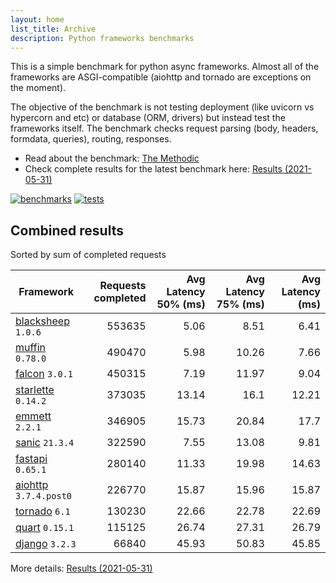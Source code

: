 ```yaml
---
layout: home
list_title: Archive
description: Python frameworks benchmarks
---
```


<script src="https://cdn.jsdelivr.net/npm/chart.js@3.2.1/dist/chart.min.js"></script>

This is a simple benchmark for python async frameworks. Almost all of the
frameworks are ASGI-compatible (aiohttp and tornado are exceptions on the
moment).

The objective of the benchmark is not testing deployment (like uvicorn vs
hypercorn and etc) or database (ORM, drivers) but instead test the frameworks
itself. The benchmark checks request parsing (body, headers, formdata,
queries), routing, responses.

* Read about the benchmark: [The Methodic](methodic.md)
* Check complete results for the latest benchmark here: [Results (2021-05-31)](_posts/2021-05-31-results.md)

[![benchmarks](https://github.com/klen/py-frameworks-bench/actions/workflows/benchmarks.yml/badge.svg)](https://github.com/klen/py-frameworks-bench/actions/workflows/benchmarks.yml)
[![tests](https://github.com/klen/py-frameworks-bench/actions/workflows/tests.yml/badge.svg)](https://github.com/klen/py-frameworks-bench/actions/workflows/tests.yml)

## Combined results

<canvas id="chart" style="margin-bottom: 2em"></canvas>
<script>
    var ctx = document.getElementById('chart').getContext('2d');
    var myChart = new Chart(ctx, {
        type: 'bar',
        data: {
            labels: ['blacksheep','muffin','falcon','starlette','emmett','sanic','fastapi','aiohttp','tornado','quart','django',],
            datasets: [
                {
                    label: '# of requests',
                    data: ['553635','490470','450315','373035','346905','322590','280140','226770','130230','115125','66840',],
                    backgroundColor: [
                        '#4E79A7', '#A0CBE8', '#F28E2B', '#FFBE7D', '#59A14F', '#8CD17D', '#B6992D', '#F1CE63', '#499894', '#86BCB6', '#E15759', '#FF9D9A', '#79706E', '#BAB0AC', '#D37295', '#FABFD2', '#B07AA1', '#D4A6C8', '#9D7660', '#D7B5A6',
                    ]
                },
            ]
        }
    });
</script>

Sorted by sum of completed requests

| Framework | Requests completed | Avg Latency 50% (ms) | Avg Latency 75% (ms) | Avg Latency (ms) |
| --------- | -----------------: | -------------------: | -------------------: | ---------------: |
| [blacksheep](https://pypi.org/project/blacksheep/) `1.0.6` | 553635 | 5.06 | 8.51 | 6.41
| [muffin](https://pypi.org/project/muffin/) `0.78.0` | 490470 | 5.98 | 10.26 | 7.66
| [falcon](https://pypi.org/project/falcon/) `3.0.1` | 450315 | 7.19 | 11.97 | 9.04
| [starlette](https://pypi.org/project/starlette/) `0.14.2` | 373035 | 13.14 | 16.1 | 12.21
| [emmett](https://pypi.org/project/emmett/) `2.2.1` | 346905 | 15.73 | 20.84 | 17.7
| [sanic](https://pypi.org/project/sanic/) `21.3.4` | 322590 | 7.55 | 13.08 | 9.81
| [fastapi](https://pypi.org/project/fastapi/) `0.65.1` | 280140 | 11.33 | 19.98 | 14.63
| [aiohttp](https://pypi.org/project/aiohttp/) `3.7.4.post0` | 226770 | 15.87 | 15.96 | 15.87
| [tornado](https://pypi.org/project/tornado/) `6.1` | 130230 | 22.66 | 22.78 | 22.69
| [quart](https://pypi.org/project/quart/) `0.15.1` | 115125 | 26.74 | 27.31 | 26.79
| [django](https://pypi.org/project/django/) `3.2.3` | 66840 | 45.93 | 50.83 | 45.85


More details: [Results (2021-05-31)](_posts/2021-05-31-results.md)